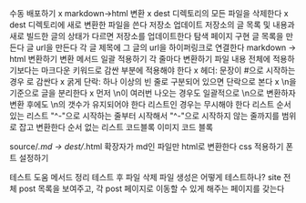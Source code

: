 수동 배포하기
 x markdown->html 변환
  x dest 디렉토리의 모든 파일을 삭제한다
  x dest 디렉토리에 새로 변환한 파일을 쓴다
 저장소 업데이트
  저장소의 글 목록 및 내용과 새로 빌드한 글의 상태가 다르면 저장소를 업데이트한다
탐색 페이지 구현
 글 목록을 만든다
 글 url을 만든다
 각 글 제목에 그 글의 url을 하이퍼링크로 연결한다
markdown -> html 변환하기
 변환 메서드 일괄 적용하기
 각 줄마다 변환하기
  파일 내용 전체에 적용하기보다는 마크다운 키워드로 감싼 부분에 적용해야 한다
 x 헤더: 문장이 #으로 시작하는 경우 <hx></hx>로 감싼다
 x 굵게
 단락: 하나 이상의 빈 줄로 구분되어 있으면 단락으로 본다
  x \n을 기준으로 글을 분리한다
  x 먼저 \n이 여러번 나오는 경우도 일괄적으로 \n으로 변환하자
  변환 후에도 \n의 갯수가 유지되어야 한다
  리스트인 경우는 무시해야 한다
 리스트
  순서 있는 리스트
   "^-"으로 시작하는 줄부터 시작해서 "^-"으로 시작하지 않는 줄까지를 범위로 잡고 변환한다
  순서 없는 리스트
 코드블록
 이미지
 코드 블록

source/*.md -> dest/*.html
 확장자가 md인 파일만 html로 변환한다
css 적용하기
 폰트 설정하기

테스트 도움 메서드 정리
 테스트 후 파일 삭제
파일 생성은 어떻게 테스트하나?
site
 전체 post 목록을 보여주고, 각 post 페이지로 이동할 수 있게 해주는 페이지를 갖는다
